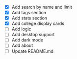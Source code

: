 - [x] Add search by name and limit
- [x] Add tags section
- [x] Add stats section
- [x] Add college display cards
- [ ] Add logic
- [ ] Add desktop support
- [ ] Add dark mode
- [ ] Add about
- [ ] Update README.md